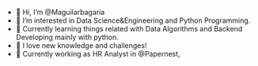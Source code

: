 - 👋 Hi, I’m @Maguilarbagaria
- 👀 I’m interested in Data Science&Engineering and Python Programming.
- 🌱 Currently learning things related with Data Algorithms and Backend Developing mainly with python.
- 💙 I love new knowledge and challenges!
- 👷 Currently working as HR Analyst in @Papernest,


<!---
Maguilarbagaria/Maguilarbagaria is a ✨ special ✨ repository because its `README.md` (this file) appears on your GitHub profile.
You can click the Preview link to take a look at your changes.
--->
